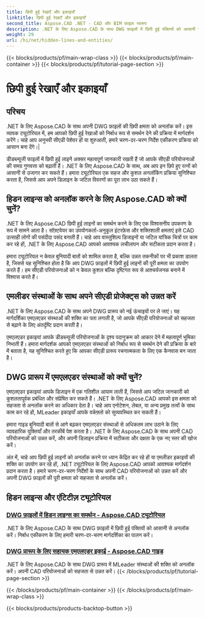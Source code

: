 ```yaml
---
title: छिपी हुई रेखाएँ और इकाइयाँ
linktitle: छिपी हुई रेखाएँ और इकाइयाँ
second_title: Aspose.CAD .NET - CAD और BIM फ़ाइल स्वरूप
description: .NET के लिए Aspose.CAD के साथ DWG फ़ाइलों में छिपी हुई पंक्तियों को आसानी से अनलॉक करें। हमारे चरण-दर-चरण मार्गदर्शिका के साथ अपनी CAD परियोजनाओं को उन्नत करें।
weight: 29
url: /hi/net/hidden-lines-and-entities/
---
```


{{< blocks/products/pf/main-wrap-class >}}
{{< blocks/products/pf/main-container >}}
{{< blocks/products/pf/tutorial-page-section >}}

# छिपी हुई रेखाएँ और इकाइयाँ



## परिचय

 .NET के लिए Aspose.CAD के साथ अपनी DWG फ़ाइलों की छिपी क्षमता को अनलॉक करें। इस व्यापक ट्यूटोरियल में, हम आपको छिपी हुई रेखाओं को निर्बाध रूप से समर्थन देने की प्रक्रिया में मार्गदर्शन करेंगे। चाहे आप अनुभवी सीएडी पेशेवर हों या शुरुआती, हमारे चरण-दर-चरण निर्देश एकीकरण प्रक्रिया को आसान बना देंगे।|

डीडब्ल्यूजी फाइलों में छिपी हुई लाइनें अक्सर महत्वपूर्ण जानकारी रखती हैं जो आपके सीएडी परियोजनाओं की समग्र गुणवत्ता को बढ़ाती हैं। .NET के लिए Aspose.CAD के साथ, अब आप इन छिपे हुए रत्नों को आसानी से उजागर कर सकते हैं। हमारा ट्यूटोरियल एक सहज और कुशल अनलॉकिंग प्रक्रिया सुनिश्चित करता है, जिससे आप अपने डिज़ाइन के जटिल विवरणों का पूरा लाभ उठा सकते हैं।

## हिडन लाइन्स को अनलॉक करने के लिए Aspose.CAD को क्यों चुनें?

.NET के लिए Aspose.CAD छिपी हुई लाइनों का समर्थन करने के लिए एक विश्वसनीय उपकरण के रूप में सामने आता है। सॉफ़्टवेयर का उपयोगकर्ता-अनुकूल इंटरफ़ेस और शक्तिशाली क्षमताएं इसे CAD उत्साही लोगों की पसंदीदा पसंद बनाती हैं। चाहे आप वास्तुशिल्प डिजाइनों या जटिल यांत्रिक चित्रों पर काम कर रहे हों, .NET के लिए Aspose.CAD आपको आवश्यक लचीलापन और सटीकता प्रदान करता है।

हमारा ट्यूटोरियल न केवल बुनियादी बातों को शामिल करता है, बल्कि उन्नत तकनीकों पर भी प्रकाश डालता है, जिससे यह सुनिश्चित होता है कि आप DWG फ़ाइलों में छिपी हुई लाइनों की पूरी क्षमता का उपयोग करते हैं। हम सीएडी परियोजनाओं को न केवल कुशल बल्कि दृष्टिगत रूप से आश्चर्यजनक बनाने में विश्वास करते हैं।

## एमलीडर संस्थाओं के साथ अपने सीएडी प्रोजेक्ट्स को उन्नत करें
.NET के लिए Aspose.CAD के साथ अपने DWG प्रारूप को नई ऊंचाइयों पर ले जाएं। यह मार्गदर्शिका एमएलएडर संस्थाओं की शक्ति का पता लगाती है, जो आपके सीएडी परियोजनाओं को सहजता से बढ़ाने के लिए अंतर्दृष्टि प्रदान करती है।


एमएलएडर इकाइयां आपके डीडब्ल्यूजी परियोजनाओं के दृश्य पदानुक्रम को आकार देने में महत्वपूर्ण भूमिका निभाती हैं। हमारा मार्गदर्शक आपको एमएलएडर संस्थाओं को निर्बाध रूप से समर्थन देने की प्रक्रिया के बारे में बताता है, यह सुनिश्चित करते हुए कि आपका सीएडी प्रारूप रचनात्मकता के लिए एक कैनवास बन जाता है।

## DWG प्रारूप में एमएलएडर संस्थाओं को क्यों चुनें?

एमएलएडर इकाइयां आपके डिज़ाइन में एक गतिशील आयाम लाती हैं, जिससे आप जटिल जानकारी को कुशलतापूर्वक प्रबंधित और संप्रेषित कर सकते हैं। .NET के लिए Aspose.CAD आपको इस क्षमता को सहजता से अनलॉक करने का अधिकार देता है। चाहे आप एनोटेशन, लेबल, या अन्य प्रमुख तत्वों के साथ काम कर रहे हों, MLeader इकाइयाँ आपके वर्कफ़्लो को सुव्यवस्थित कर सकती हैं।

हमारा गाइड बुनियादी बातों से आगे बढ़कर एमएलएडर संस्थाओं से अधिकतम लाभ उठाने के लिए व्यावहारिक युक्तियाँ और तरकीबें पेश करता है। .NET के लिए Aspose.CAD के साथ अपनी CAD परियोजनाओं को उन्नत करें, और अपनी डिज़ाइन प्रक्रिया में सटीकता और दक्षता के एक नए स्तर की खोज करें।

अंत में, चाहे आप छिपी हुई लाइनों को अनलॉक करने पर ध्यान केंद्रित कर रहे हों या एमलीडर इकाइयों की शक्ति का उपयोग कर रहे हों, .NET ट्यूटोरियल के लिए Aspose.CAD आपको आवश्यक मार्गदर्शन प्रदान करता है। हमारे चरण-दर-चरण निर्देशों के साथ अपनी CAD परियोजनाओं को उन्नत करें और अपनी DWG फ़ाइलों की पूरी क्षमता को सहजता से अनलॉक करें।
## हिडन लाइन्स और एंटिटीज़ ट्यूटोरियल
### [DWG फ़ाइलों में हिडन लाइन्स का समर्थन - Aspose.CAD ट्यूटोरियल](./supporting-hidden-lines-in-dwg/)
.NET के लिए Aspose.CAD के साथ DWG फ़ाइलों में छिपी हुई पंक्तियों को आसानी से अनलॉक करें। निर्बाध एकीकरण के लिए हमारी चरण-दर-चरण मार्गदर्शिका का पालन करें।
### [DWG प्रारूप के लिए सहायक एमएलएडर इकाई - Aspose.CAD गाइड](./supporting-mleader-entity-for-dwg-format/)
.NET के लिए Aspose.CAD के साथ DWG प्रारूप में MLeader संस्थाओं की शक्ति को अनलॉक करें। अपनी CAD परियोजनाओं को सहजता से उन्नत करें।
{{< /blocks/products/pf/tutorial-page-section >}}

{{< /blocks/products/pf/main-container >}}
{{< /blocks/products/pf/main-wrap-class >}}

{{< blocks/products/products-backtop-button >}}

